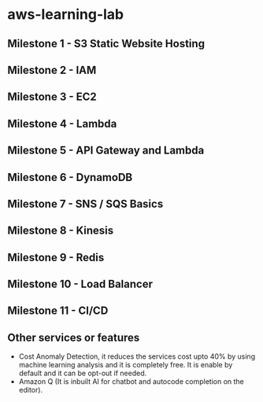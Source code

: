 # aws-learning-lab

## Milestone 1 - S3 Static Website Hosting

## Milestone 2 - IAM

## Milestone 3 - EC2

## Milestone 4 - Lambda

## Milestone 5 - API Gateway and Lambda

## Milestone 6 - DynamoDB

## Milestone 7 - SNS / SQS Basics

## Milestone 8 - Kinesis

## Milestone 9 - Redis

## Milestone 10 - Load Balancer

## Milestone 11 - CI/CD

## Other services or features
- Cost Anomaly Detection, it reduces the services cost upto 40% by using machine learning analysis and it is completely free. It is enable by default and it can be opt-out if needed.
- Amazon Q (It is inbuilt AI for chatbot and autocode completion on the editor).